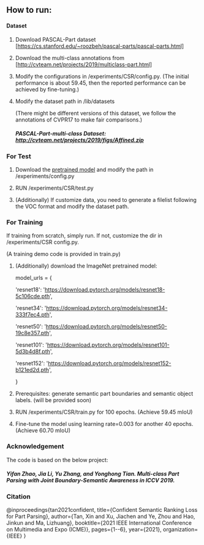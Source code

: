 ## How to run:

#### Dataset

1. Download PASCAL-Part dataset [https://cs.stanford.edu/~roozbeh/pascal-parts/pascal-parts.html]

2. Download the multi-class annotations from [http://cvteam.net/projects/2019/multiclass-part.html]

3. Modify the configurations in /experiments/CSR/config.py. (The initial performance is about 59.45, then the reported performance can be achieved by fine-tuning.)

4. Modify the dataset path in /lib/datasets

   (There might be different versions of this dataset, we follow the annotations of CVPR17 to make fair comparisons.)

   ##### PASCAL-Part-multi-class Dataset: http://cvteam.net/projects/2019/figs/Affined.zip


### For Test

1. Download the [pretrained model](https://drive.google.com/file/d/1MMWoexMgtXH1aqzOR734DE6p3JQ3pkQy/view?usp=sharing) and modify the path in /experiments/config.py

2. RUN /experiments/CSR/test.py

3. (Additionally) If customize data, you need to generate a filelist following the VOC format and modify the dataset path.

### For Training 

If training from scratch, simply run. If not, customize the dir in /experiments/CSR config.py.

 (A training demo code is provided in train.py)

1. (Additionally) download the ImageNet pretrained model:

   model_urls = {

     'resnet18': 'https://download.pytorch.org/models/resnet18-5c106cde.pth',

     'resnet34': 'https://download.pytorch.org/models/resnet34-333f7ec4.pth',

     'resnet50': 'https://download.pytorch.org/models/resnet50-19c8e357.pth',

     'resnet101': 'https://download.pytorch.org/models/resnet101-5d3b4d8f.pth',

     'resnet152': 'https://download.pytorch.org/models/resnet152-b121ed2d.pth',

   }

2. Prerequisites: generate semantic part boundaries and semantic object labels. (will be provided soon)

3. RUN /experiments/CSR/train.py for 100 epochs. (Achieve 59.45 mIoU)

4. Fine-tune the model using learning rate=0.003 for another 40 epochs.  (Achieve 60.70 mIoU)

   
### Acknowledgement

The code is based on the below project:

##### Yifan Zhao, Jia Li, Yu Zhang, and Yonghong Tian. Multi-class Part Parsing with Joint Boundary-Semantic Awareness in ICCV 2019.


### Citation
@inproceedings{tan2021confident,
  title={Confident Semantic Ranking Loss for Part Parsing},
  author={Tan, Xin and Xu, Jiachen and Ye, Zhou and Hao, Jinkun and Ma, Lizhuang},
  booktitle={2021 IEEE International Conference on Multimedia and Expo (ICME)},
  pages={1--6},
  year={2021},
  organization={IEEE}
}
